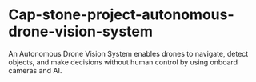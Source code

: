 # Cap-stone-project-autonomous-drone-vision-system
An Autonomous Drone Vision System enables drones to navigate, detect objects, and make decisions without human control by using onboard cameras and AI.
